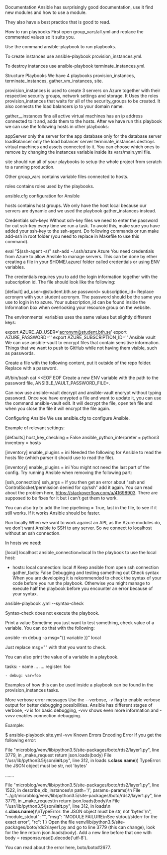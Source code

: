 Documentation
Ansible has surprisingly good documentation, use it find new modules and how to use a module.

They also have a best practice that is good to read.

How to run playbooks
First open group_vars/all.yml and replace the commented values so it suits you.

Use the command ansible-playbook to run playbooks.

To create instances use ansible-playbook provision_instances.yml.

To destroy instances use ansible-playbook terminate_instances.yml.

Structure
Playbooks
We have 4 playbooks provision_instances, terminate_instances, gather_vm_instances, site.

provision_instances is used to create 3 servers on Azure together with their respective security groups, network settings and storage.
It Uses the roles provision_instances that waits for all of the security_groups to be created. It also connects the load balancers ip to your domain name.

gather__instances fins all active virtual machines has an ip address connected to it and, adds them to the hosts. After we have run this playbook we can use the following hosts in other playbooks:

appServer only the server for the app
database only for the database server
loadBalancer only the load balancer server
terminate_instances destroys virtual machines and assets connected to it. You can choose which ones to remove by changing the instances variable inside its vars/main.yml file.

site should run all of your playbooks to setup the whole project from scratch to a running production.

Other
group_vars contains variable files connected to hosts.

roles contains roles used by the playbooks.

ansible.cfg configuration for Ansible

hosts contains host groups. We only have the host local because our servers are dynamic and we used the playbook gather_instances instead.

Credentials
ssh-keys
Without ssh-key files we need to enter the password for out ssh-key every time we run a task. To avoid this, make sure you have added your ssh-key to the ssh-agent. Do following commands or run make add-ssh in root folder (you need to replace in Makefile to use this command).

eval "$(ssh-agent -s)"
ssh-add ~/.ssh/azure
Azure
You need credentials from Azure to allow Ansible to manage servers. This can be done by ether creating a file in your $HOME/.azure/ folder called credentials or using ENV variables.

The credentials requires you to add the login information together with the subscription id. The file should look like the following:

[default]
ad_user=<acronym>@student.bth.se
password=<password>
subscription_id=<XXxxxxXX-XxxX-XxxX-XxxX-XXxxxXXXxxXX>
Replace acronym with your student acronym. The password should be the same you use to login in to azure. Your subscription_id can be found inside the Information box when overlooking your resource group on the website.

The environmental variables uses the same values but slightly different keys:

export AZURE_AD_USER='acronym@student.bth.se'
export AZURE_PASSWORD='<password>'
export AZURE_SUBSCRIPTION_ID='<XXxxxxXX-XxxX-XxxX-XxxX-XXxxxXXXxxXX>'
Ansible vault
We can use ansible-vault to encrypt files that contain sensitive information. Things that we want to push to GitHub while not having them visible, such as passwords.

Create a file with the following content, put it outside of the repo folder. Replace <password> with a password.

#!/bin/bash
cat <<EOF
<password>
EOF
Create a new ENV variable with the path to the password file, ANSIBLE_VAULT_PASSWORD_FILE=<path-to-file>.

Can now use ansible-vault decrypt and ansible-vault encrypt without typing password. Once you have enrypted a file and want to update it, you can use the command ansible-vault edit. It will decrypt the file, open teh file and when you close the file it will encrypt the file again.

Configuring Ansible
We use ansible.cfg to configure Ansible.

Example of relevant settings:

[defaults]
host_key_checking           = False
ansible_python_interpreter  = python3
inventory                   = hosts

[inventory]
enable_plugins              = ini
Needed the following for Ansible to read the hosts file (which parser it should use to read the file).

[inventory]
enable_plugins = ini
You might not need the last part of the config. Try running Ansible when removing the following part:

[ssh_connection]
ssh_args =
If you then get an error about "ssh and ControlSocket/permission denied for cp/ssh" add it again. You can read about the problem here, https://stackoverflow.com/a/41698903. There are supposed to be fixes for it but i can't get them to work.

You can also try to add the line pipelining = True, last in the file, to see if it still works. If it works Ansible should be faster.

Run locally
When we want to work against an API, as the Azure modules do, we don't want Ansible to SSH to any server. So we connect to localhost without an ssh connection.

In hosts we need:

[local]
localhost ansible_connection=local
In the playbook to use the local host:

-   hosts: local
    connection: local # Keep ansible from open ssh connection
    gather_facts: False
Debugging and testing something out
Check syntax
When you are developing it is rekommended to check the syntax of your code before you run the playbook. Otherwise you might manage to execute half the playbook before you encounter an error because of your syntax.

ansible-playbook <playbook>.yml --syntax-check

Syntax-check does not execute the playbook.

Print a value
Sometime you just want to test something, check value of a variable. You can do that with the following:

ansible -m debug -a msg="{{ variable }}" local

Just replace msg="" with that you want to check.

You can also print the value of a variable in a playbook.

tasks:
    - name ...
        ....
      register: foo

    - debug: var=foo
Examples of how this can be used inside a playbook can be found in the provision_instances tasks.

More verbose error messages
Use the --verbose, -v flag to enable verbose output for better debugging possibilities.
Ansible has different stages of verbose, -v is for basic debugging, -vvv shows even more information and -vvvv enables connection debugging.

Example:

$ ansible-playbook site.yml -vvv
Known Errors
Encoding Error
If you get the following error:

File "microblog/venv/lib/python3.5/site-packages/boto/rds2/layer1.py", line 3779, in _make_request
  return json.loads(body)
File "/usr/lib/python3.5/json/__init__.py", line 312, in loads
  s.__class__.__name__))
TypeError: the JSON object must be str, not 'bytes'

.......

File \"microblog/venv/lib/python3.5/site-packages/boto/rds2/layer1.py\", line 1522, in describe_db_instances\n    path='/', params=params)\n  File \"../git/microblog/venv/lib/python3.5/site-packages/boto/rds2/layer1.py\", line 3779, in _make_request\n    return json.loads(body)\n  File \"/usr/lib/python3.5/json/__init__.py\", line 312, in loads\n    s.__class__.__name__))\nTypeError: the JSON object must be str, not 'bytes'\n",
    "module_stdout": "",
    "msg": "MODULE FAILURE\nSee stdout/stderr for the exact error",
    "rc": 1
}
Open the file venv/lib/python3.5/site-packages/boto/rds2/layer1.py and go to line 3779 (this can change), look for the line return json.loads(body). Add a new line before that one with body = response.read().decode('utf-8').

You can read about the error here, boto/boto#2677.